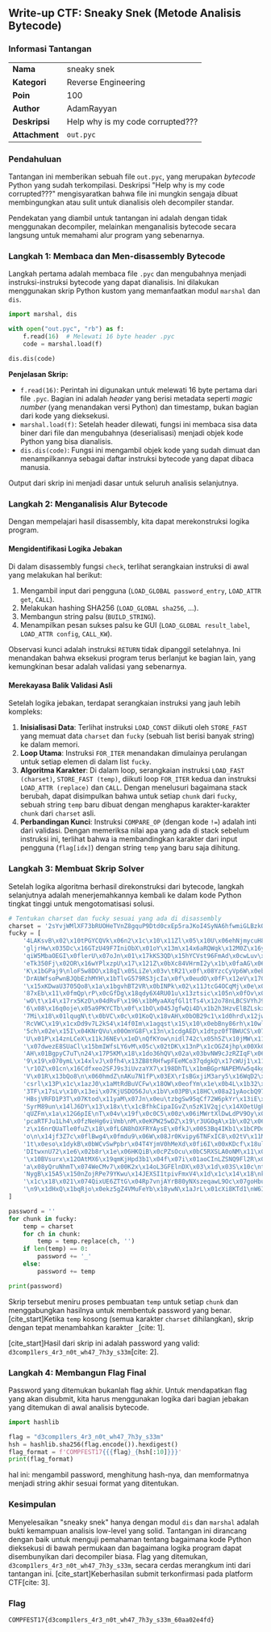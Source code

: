 ## Write-up CTF: Sneaky Snek (Metode Analisis Bytecode)

### Informasi Tantangan

| | |
| :--- | :--- |
| **Nama** | sneaky snek |
| **Kategori** | Reverse Engineering |
| **Poin** | 100 |
| **Author** | AdamRayyan |
| **Deskripsi** | Help why is my code corrupted??? |
| **Attachment** | `out.pyc` |

### Pendahuluan

Tantangan ini memberikan sebuah file `out.pyc`, yang merupakan *bytecode* Python yang sudah terkompilasi. Deskripsi "Help why is my code corrupted???" mengisyaratkan bahwa file ini mungkin sengaja dibuat membingungkan atau sulit untuk dianalisis oleh decompiler standar.

Pendekatan yang diambil untuk tantangan ini adalah dengan tidak menggunakan decompiler, melainkan menganalisis bytecode secara langsung untuk memahami alur program yang sebenarnya.

### Langkah 1: Membaca dan Men-disassembly Bytecode

Langkah pertama adalah membaca file `.pyc` dan mengubahnya menjadi instruksi-instruksi bytecode yang dapat dianalisis. Ini dilakukan menggunakan skrip Python kustom yang memanfaatkan modul `marshal` dan `dis`.

```python
import marshal, dis

with open("out.pyc", "rb") as f:
    f.read(16)  # Melewati 16 byte header .pyc
    code = marshal.load(f)

dis.dis(code)
```

**Penjelasan Skrip:**

  * `f.read(16)`: Perintah ini digunakan untuk melewati 16 byte pertama dari file `.pyc`. Bagian ini adalah *header* yang berisi metadata seperti *magic number* (yang menandakan versi Python) dan timestamp, bukan bagian dari kode yang dieksekusi.
  * `marshal.load(f)`: Setelah header dilewati, fungsi ini membaca sisa data biner dari file dan mengubahnya (deserialisasi) menjadi objek kode Python yang bisa dianalisis.
  * `dis.dis(code)`: Fungsi ini mengambil objek kode yang sudah dimuat dan menampilkannya sebagai daftar instruksi bytecode yang dapat dibaca manusia.

Output dari skrip ini menjadi dasar untuk seluruh analisis selanjutnya.

### Langkah 2: Menganalisis Alur Bytecode

Dengan mempelajari hasil disassembly, kita dapat merekonstruksi logika program.

#### Mengidentifikasi Logika Jebakan

Di dalam disassembly fungsi `check`, terlihat serangkaian instruksi di awal yang melakukan hal berikut:

1.  Mengambil input dari pengguna (`LOAD_GLOBAL password_entry`, `LOAD_ATTR get`, `CALL`).
2.  Melakukan hashing SHA256 (`LOAD_GLOBAL sha256`, ...).
3.  Membangun string palsu (`BUILD_STRING`).
4.  Menampilkan pesan sukses palsu ke GUI (`LOAD_GLOBAL result_label`, `LOAD_ATTR config`, `CALL_KW`).

Observasi kunci adalah instruksi `RETURN` tidak dipanggil setelahnya. Ini menandakan bahwa eksekusi program terus berlanjut ke bagian lain, yang kemungkinan besar adalah validasi yang sebenarnya.

#### Merekayasa Balik Validasi Asli

Setelah logika jebakan, terdapat serangkaian instruksi yang jauh lebih kompleks:

1.  **Inisialisasi Data**: Terlihat instruksi `LOAD_CONST` diikuti oleh `STORE_FAST` yang memuat data `charset` dan `fucky` (sebuah list berisi banyak string) ke dalam memori.
2.  **Loop Utama**: Instruksi `FOR_ITER` menandakan dimulainya perulangan untuk setiap elemen di dalam list `fucky`.
3.  **Algoritma Karakter**: Di dalam loop, serangkaian instruksi `LOAD_FAST (charset)`, `STORE_FAST (temp)`, diikuti loop `FOR_ITER` kedua dan instruksi `LOAD_ATTR (replace)` dan `CALL`. Dengan menelusuri bagaimana stack berubah, dapat disimpulkan bahwa untuk setiap `chunk` dari `fucky`, sebuah string `temp` baru dibuat dengan menghapus karakter-karakter `chunk` dari `charset` asli.
4.  **Perbandingan Kunci**: Instruksi `COMPARE_OP` (dengan kode `!=`) adalah inti dari validasi. Dengan memeriksa nilai apa yang ada di stack sebelum instruksi ini, terlihat bahwa ia membandingkan karakter dari input pengguna (`flag[idx]`) dengan string `temp` yang baru saja dihitung.

### Langkah 3: Membuat Skrip Solver

Setelah logika algoritma berhasil direkonstruksi dari bytecode, langkah selanjutnya adalah menerjemahkannya kembali ke dalam kode Python tingkat tinggi untuk mengotomatisasi solusi.

```python
# Tentukan charset dan fucky sesuai yang ada di disassembly
charset = '2sYvjWMlXF73bRUOHeTVnZ8gquP9Dtd0cxEp5raJKoI4SyNA6hfwmiGLBzkQ1C'
fucky = [
    '4LAKsvB\x02\x10tPGYCQVk\x06n2\x1c\x10\x11Zl\x05\x10U\x06ehNjmycuH8Mbz7rFRxoOE\x11fD9aqS5i1Ww\x1eJg36X\x16TpI0',
    'gljrHw\x035Dc\x16GTzU49F7IniObX\x01oY\x13m\x14x6aRQWqk\x12M0Z\x16yCK81ePVvd\x04tpAJ\x0cSE\x18LsfhuB\x0e\x1b2N',
    'qiW5MbaOEGI\x0flerU\x07oJn\x01\x17kKS3QD\x15hYCVst96FmAd\x0cwLuv\x002xRPX\x19\x13yf\x19\x157j4ZT\x02B1gp8zN0H',
    'eTk350Fj\x02OR\x16wYPlxzpU\x17\x121Z\x0bXc84VHrmI2y\x1b\x0faAG\x06LdWNSi\x0fsCDu9M\x12hn\x12gqtKbBv\x1eEQf7J6',
    'K\x1bGPaj9\nloF5w8DO\x18qI\x05LiZe\x03v\tR21\x0f\x08YzcCyVp6W\x0ebNXxB3AJkEQSug\x03sM\x07rn\x1dTf4d0Hht7U',
    'DrAUWfsoPwnBJQbEzhMYH\x1bTlvG579RS3jcIa\x0f\x0eudO\x0fF\x12eV\x1702\x11CN\x008t\x021mXxLy4\x05qkK\x1b\ri6gZ',
    '\x15xKDwaU3705Qo8\x1a\x1bgvhBT2VR\x0bINPk\x02\x11JtcG4OCqMj\x0e\x04e9i\x1asflu\x1bYymEdSb\rzXLW\x036HpFAZrn',
    '87xEb\x11\x0fmQp\rP\x0cGfDg\x18qdy6X4RU01u\x13ztsic\x105n\x0fOv\x0f\x1dkeZFwT9oMCBYVA\x1cr2\x0bHSJjIaW3hKLN',
    'wO\t\x14\x17rx5KzD\x04dRvF\x196\x1bMyaAXqfGl1tTs4\x12o78nLBCSVYhJ9UgjNu3cE\x14ZbW\x1aQ20mkHIi\x19p\x1e\x1dP',
    '6\x08\x16q0oje\x05a9PKYCTb\x0f\x1bO\x045JgfwQi4D\x1b2h3HzvElBZLskxFnd8WIA\x0e\x05MS\x03uRpXmG1VNcy\x19\x1c7tU',
    '7Mi\x18\x01lqugN\t\x0bVC\x0c\x01KoQ\x18vAH\x0bOB29c1\x1d0hrd\x12jwRTaYXIGUFfmzEL6kS8yne53bPJWDxZ\x0ft\rp4',
    'RcVWC\x19\x1cxDd9v7L2kS4\x14f0Im\x1agqst\x15\x10\x0ebBny86rh\x10wl\x1dHOa5NpQjUuKEeTzA1\x0cYXMFP\x1bJoiG3\x00Z',
    '5ch\x02e\x15I\x04KNrQVu\x00OmYG8F\x13n\x1cdgAED\x1dtpz0fTBWUCS\x07wv9bklyXP\x17RL\x0fMZH3qsa1\x1cxj\x0b672oiJ',
    'U\x01P\x14znLCeX\x11kJ6NEv\x1eD\nQfKYow\nidl742c\x05h5Z\x10jMW\x11bS8gyR1qtOGF\nxpT9Bu\x07s3H\x1d0IVmaA',
    '\x07dwezE8SUaCl\x15bmIWfsLY6vM\x05c\x02tDK\x13nP\x1cOGZ4jhp\x00Xk0Txo\x1byB9RA15F\x00JV\x042qguNr7\x08HiQ\x13',
    'AH\x01BgpyC7uT\n24\x17P5KM\x18\x1do36hQV\x02a\x03bvNW9cJzRZIqF\x06\x12EmfY1esX\x0f\x0e8irj\tLwlUnGDdSxkt0O',
    '9\x19\x070ymL\x14xlvJ\x0fh4\x13ZB8tRHfwpFEeMCo37qdgkQ\x17cWUj1\x11\x1eIzK6X5\x01iaTY\x1brOPNb2SGs\x13\x0cVAuD',
    '\r1OZ\x01cn\x16Cdfxeo2SFJ9s3iUvzaYX7\x198DhTL\x1bmBGprNAPEMVw5q4kg\nlu\x1dRKyI\r\x05bjWt\x176H\x01Q\x19',
    'V\x01R\x13bQo8\n\x060hmdZ\nAKu7N1fP\x03EX\rIsBGxjiM3ary5\x16WqD2\x07zJ9\nvlnwc\x12kYg\x066COeTpHSFUL4',
    'csrl\x13P\x1c\x1azJ0\x1aMtRdBuVCFw\x18OW\x0eofYm\x1e\x0b4L\x1b32\x108TAIkx\x19hqg6DN95ijaQUH7pS\x11vebXEyZKnG1',
    '3TF\x17sLv\x10\x13ei\x07KjUSDO56Ju\x1bV\x03PB\x18HC\x08a21yAocbQ97kW0xpENmltd4\x07Z8rRfX\x1dh\x11qYgM\x04GnzI',
    'HBsjVRFD1P3T\x07Ktod\x11yaM\x07Jn\x0eu\tzbgSw95qCf72W6pkYr\x13iE\x04cAmQ\x0bxZ\x16vNUlGO4L\x110I\x16e\x148X',
    'SyrM89un\x14lJ6DY\x13\x18x\t\x1cBfhkCipaIGvZ\n5zK1V2qjc\x14XOetUgP70\x14FwW\x10\x10\x0coTmNbERsA3Q\x1dLHd',
    'qUZFm\x1a\x12G6pIE\nT\x04v\x19f\x0c0C5\x00z\x06iMWrtXlDwLdPV9Oy\x0e3NAon\x1d8bes\x1aaJHYc1gjSRxQKB24uhk\x16',
    'pcaRTFJu1Lh4\x0fzNeHg6viVmb\nM\x0eKPW25wDZ\x19\r3UGOqA\x1b\x02\x06r\x07o\x08ClE98s7x\x0eyYd\x05k0QnIXBSjtf',
    'z\x16nrQUaTle0fuZ\x18\x0fLGN8hOXFRYAysE\x0fkJ\x0053Bq4IKb1\x1bCPDdiw\x0ccWg\x0f92m\n\x18x\x086SvoHVtp\x1djM',
    'o\n\x14jf3Z7c\x0flBwg4\x0fmdu9\x06W\x08Jr0Kvipy6TNFxIC8\x02tV\x11MLQ\x1anY\x00\x01OUksz\x1bDG1beHEXPq5RaS2A',
    '1t\x0eso\x1dykB\x0bWCvSwPpbr\x04T4YjmV0hMeXd\x0fi6I\x00xKDcf\x18ulAgn8a\x0f\x1dON5R\x13QJE9LqFHUZ\x04\x03Gz72',
    'DItwxnU72\x1e6\x02b8r\x1e\x06HKQiB\x0cPZsOcu\x0bC5RXSLA0oNM\x11\x029JgmzvTh4\x063\x19\x08pFY\x1bVa1dlqjGWeEkf',
    '\x10BVsurx\x12OAtMX6\x19qmKjHpd3b1\x04f\x07i\x01aoCInLZSNQ9Fl2R\x01\x1a4Jvz0h\x18\x068GP5\x0eeUc\rEWyTDwk7Yg',
    'a\x08yQruNhmT\x074WeCMv7\x00K2x\x14oL3GFElnDX\x03\x1d\x03S\x10c\nt9pijfYUI80AqOgR5\x12\x0ezPHV6\x1eBkdwJZ1b',
    'NygB\x15A5\x150nZojRPe79YKwu\x14JEXSI1tpivFmxV4\x1d\x1c\x14\x18\nk\x00lOqMWDGLs\x0bfhU8Q\x1e\x0cb2HcrzTaCd6',
    '\x1c\x18\x021\x074QixUE6ZTtG\x04Rp7vnjAYrB80yNXszeqawL9Oc\x07goHbufCV\x1cP\x1ahMIl\x16F52\x0fKdWkJmD\x11S\n',
    '\n9\x1dHxQ\x1bqRjo\x0ekz5gZ4VMuFeYb\x18ywN\x1aJrL\x01cXi8KTd1\nW6IDa\x08sphtABEP3\nUv7\x1en0lOCf\x14GS2'
]

password = ''
for chunk in fucky:
    temp = charset
    for ch in chunk:
        temp = temp.replace(ch, '')
    if len(temp) == 0:
        password += '_'
    else:
        password += temp

print(password)
``````

Skrip tersebut meniru proses pembuatan `temp` untuk setiap `chunk` dan menggabungkan hasilnya untuk membentuk password yang benar. [cite\_start]Ketika `temp` kosong (semua karakter `charset` dihilangkan), skrip dengan tepat menambahkan karakter `_`[cite: 1].

[cite\_start]Hasil dari skrip ini adalah password yang valid: `d3comp1lers_4r3_n0t_wh47_7h3y_s33m`[cite: 2].

### Langkah 4: Membangun Flag Final

Password yang ditemukan bukanlah flag akhir. Untuk mendapatkan flag yang akan disubmit, kita harus menggunakan logika dari bagian jebakan yang ditemukan di awal analisis bytecode.

 ```python
 import hashlib

flag = "d3comp1lers_4r3_n0t_wh47_7h3y_s33m"
hsh = hashlib.sha256(flag.encode()).hexdigest()
flag_format = f'COMPFEST17{{{flag}_{hsh[:10]}}}'
print(flag_format)
``````
 hal ini: mengambil password, menghitung hash-nya, dan memformatnya menjadi string akhir sesuai format yang ditentukan.

### Kesimpulan

Menyelesaikan "sneaky snek" hanya dengan modul `dis` dan `marshal` adalah bukti kemampuan analisis low-level yang solid. Tantangan ini dirancang dengan baik untuk menguji pemahaman tentang bagaimana kode Python dieksekusi di bawah permukaan dan bagaimana logika program dapat disembunyikan dari decompiler biasa. Flag yang ditemukan, `d3comp1lers_4r3_n0t_wh47_7h3y_s33m`, secara cerdas merangkum inti dari tantangan ini. [cite\_start]Keberhasilan submit terkonfirmasi pada platform CTF[cite: 3].

### Flag

```
COMPFEST17{d3comp1lers_4r3_n0t_wh47_7h3y_s33m_60aa02e4fd}
```
